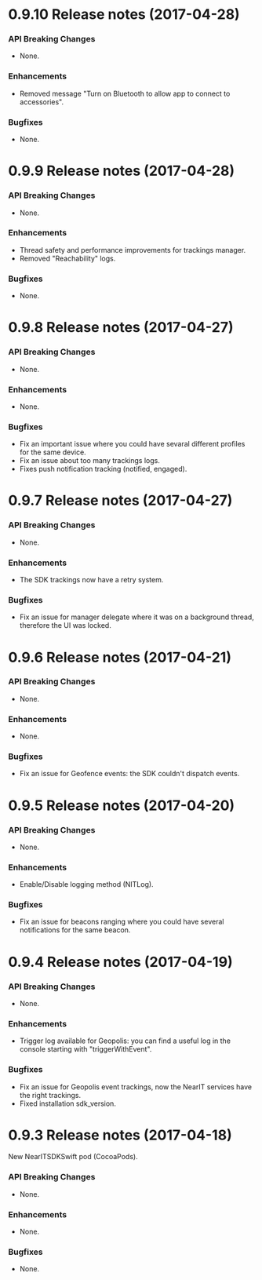 0.9.10 Release notes (2017-04-28)
=============================================================

### API Breaking Changes

* None.

### Enhancements

* Removed message "Turn on Bluetooth to allow app to connect to accessories".

### Bugfixes

* None.

0.9.9 Release notes (2017-04-28)
=============================================================

### API Breaking Changes

* None.

### Enhancements

* Thread safety and performance improvements for trackings manager.
* Removed "Reachability" logs.

### Bugfixes

* None.

0.9.8 Release notes (2017-04-27)
=============================================================

### API Breaking Changes

* None.

### Enhancements

* None.

### Bugfixes

* Fix an important issue where you could have sevaral different profiles for the same device.
* Fix an issue about too many trackings logs.
* Fixes push notification tracking (notified, engaged).

0.9.7 Release notes (2017-04-27)
=============================================================

### API Breaking Changes

* None.

### Enhancements

* The SDK trackings now have a retry system.

### Bugfixes

* Fix an issue for manager delegate where it was on a background thread, therefore the UI was locked.

0.9.6 Release notes (2017-04-21)
=============================================================

### API Breaking Changes

* None.

### Enhancements

* None.

### Bugfixes

* Fix an issue for Geofence events: the SDK couldn't dispatch events.

0.9.5 Release notes (2017-04-20)
=============================================================

### API Breaking Changes

* None.

### Enhancements

* Enable/Disable logging method (NITLog).

### Bugfixes

* Fix an issue for beacons ranging where you could have several notifications for the same beacon.

0.9.4 Release notes (2017-04-19)
=============================================================

### API Breaking Changes

* None.

### Enhancements

* Trigger log available for Geopolis: you can find a useful log in the console starting with "triggerWithEvent".

### Bugfixes

* Fix an issue for Geopolis event trackings, now the NearIT services have the right trackings.
* Fixed installation sdk_version.

0.9.3 Release notes (2017-04-18)
=============================================================

New NearITSDKSwift pod (CocoaPods).

### API Breaking Changes

* None.

### Enhancements

* None.

### Bugfixes

* None.
